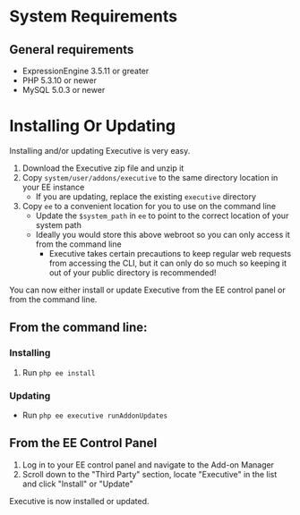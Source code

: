# System Requirements

## General requirements

- ExpressionEngine 3.5.11 or greater
- PHP 5.3.10 or newer
- MySQL 5.0.3 or newer

# Installing Or Updating

Installing and/or updating Executive is very easy.

1. Download the Executive zip file and unzip it
2. Copy `system/user/addons/executive` to the same directory location in your EE instance
    - If you are updating, replace the existing `executive` directory
3. Copy `ee` to a convenient location for you to use on the command line
    - Update the `$system_path` in `ee` to point to the correct location of your system path
    - Ideally you would store this above webroot so you can only access it from the command line
        - Executive takes certain precautions to keep regular web requests from accessing the CLI, but it can only do so much so keeping it out of your public directory is recommended!

You can now either install or update Executive from the EE control panel or from the command line.

## From the command line:

### Installing

1. Run `php ee install`

### Updating

- Run `php ee executive runAddonUpdates`

## From the EE Control Panel

1. Log in to your EE control panel and navigate to the Add-on Manager
2. Scroll down to the "Third Party" section, locate "Executive" in the list and click "Install" or "Update"

Executive is now installed or updated.

